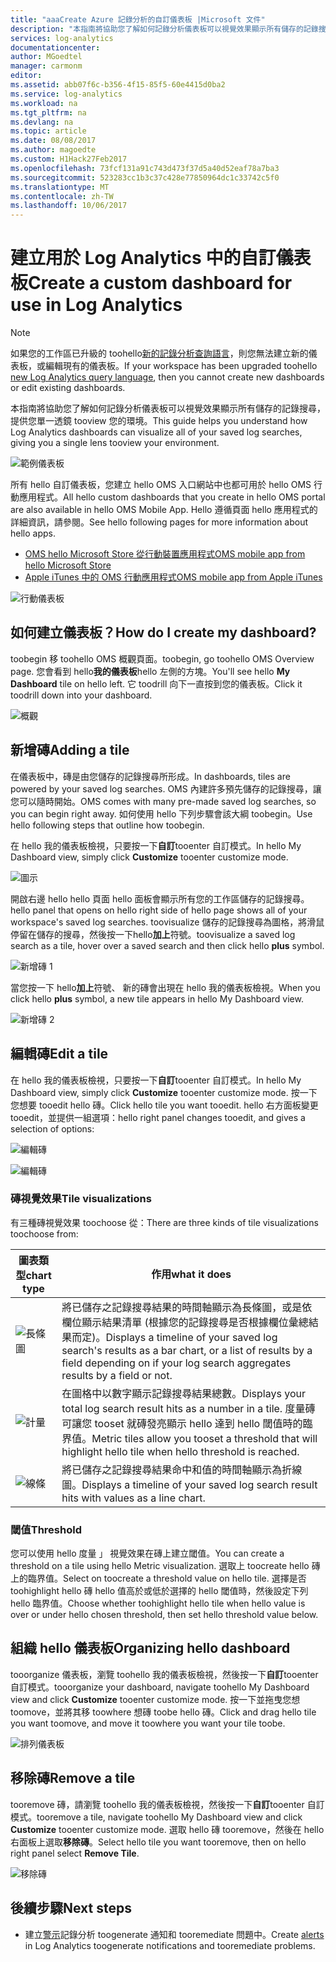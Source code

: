 ```yaml
---
title: "aaaCreate Azure 記錄分析的自訂儀表板 |Microsoft 文件"
description: "本指南將協助您了解如何記錄分析儀表板可以視覺效果顯示所有儲存的記錄搜尋，提供您單一透鏡 tooview 您的環境。"
services: log-analytics
documentationcenter: 
author: MGoedtel
manager: carmonm
editor: 
ms.assetid: abb07f6c-b356-4f15-85f5-60e4415d0ba2
ms.service: log-analytics
ms.workload: na
ms.tgt_pltfrm: na
ms.devlang: na
ms.topic: article
ms.date: 08/08/2017
ms.author: magoedte
ms.custom: H1Hack27Feb2017
ms.openlocfilehash: 73fcf131a91c743d473f37d5a40d52eaf78a7ba3
ms.sourcegitcommit: 523283cc1b3c37c428e77850964dc1c33742c5f0
ms.translationtype: MT
ms.contentlocale: zh-TW
ms.lasthandoff: 10/06/2017
---
```

# <a name="create-a-custom-dashboard-for-use-in-log-analytics"></a><span data-ttu-id="5d5da-103">建立用於 Log Analytics 中的自訂儀表板</span><span class="sxs-lookup"><span data-stu-id="5d5da-103">Create a custom dashboard for use in Log Analytics</span></span>

>[!NOTE]
> <span data-ttu-id="5d5da-104">如果您的工作區已升級的 toohello[新的記錄分析查詢語言](log-analytics-log-search-upgrade.md)，則您無法建立新的儀表板，或編輯現有的儀表板。</span><span class="sxs-lookup"><span data-stu-id="5d5da-104">If your workspace has been upgraded toohello [new Log Analytics query language](log-analytics-log-search-upgrade.md), then you cannot create new dashboards or edit existing dashboards.</span></span> 

<span data-ttu-id="5d5da-105">本指南將協助您了解如何記錄分析儀表板可以視覺效果顯示所有儲存的記錄搜尋，提供您單一透鏡 tooview 您的環境。</span><span class="sxs-lookup"><span data-stu-id="5d5da-105">This guide helps you understand how Log Analytics dashboards can visualize all of your saved log searches, giving you a single lens tooview your environment.</span></span>

![範例儀表板](./media/log-analytics-dashboards/oms-dashboards-example-dash.png)

<span data-ttu-id="5d5da-107">所有 hello 自訂儀表板，您建立 hello OMS 入口網站中也都可用於 hello OMS 行動應用程式。</span><span class="sxs-lookup"><span data-stu-id="5d5da-107">All hello custom dashboards that you create in hello OMS portal are also available in hello OMS Mobile App.</span></span> <span data-ttu-id="5d5da-108">Hello 遵循頁面 hello 應用程式的詳細資訊，請參閱。</span><span class="sxs-lookup"><span data-stu-id="5d5da-108">See hello following pages for more information about hello apps.</span></span>

* [<span data-ttu-id="5d5da-109">OMS hello Microsoft Store 從行動裝置應用程式</span><span class="sxs-lookup"><span data-stu-id="5d5da-109">OMS mobile app from hello Microsoft Store</span></span>](http://www.windowsphone.com/store/app/operational-insights/4823b935-83ce-466c-82bb-bd0a3f58d865)
* [<span data-ttu-id="5d5da-110">Apple iTunes 中的 OMS 行動應用程式</span><span class="sxs-lookup"><span data-stu-id="5d5da-110">OMS mobile app from Apple iTunes</span></span>](https://itunes.apple.com/app/microsoft-operations-management/id1042424859?mt=8)

![行動儀表板](./media/log-analytics-dashboards/oms-search-mobile.png)

## <a name="how-do-i-create-my-dashboard"></a><span data-ttu-id="5d5da-112">如何建立儀表板？</span><span class="sxs-lookup"><span data-stu-id="5d5da-112">How do I create my dashboard?</span></span>
<span data-ttu-id="5d5da-113">toobegin 移 toohello OMS 概觀頁面。</span><span class="sxs-lookup"><span data-stu-id="5d5da-113">toobegin, go toohello OMS Overview page.</span></span> <span data-ttu-id="5d5da-114">您會看到 hello**我的儀表板**hello 左側的方塊。</span><span class="sxs-lookup"><span data-stu-id="5d5da-114">You'll see hello **My Dashboard** tile on hello left.</span></span> <span data-ttu-id="5d5da-115">它 toodrill 向下一直按到您的儀表板。</span><span class="sxs-lookup"><span data-stu-id="5d5da-115">Click it toodrill down into your dashboard.</span></span>

![概觀](./media/log-analytics-dashboards/oms-dashboards-overview.png)

## <a name="adding-a-tile"></a><span data-ttu-id="5d5da-117">新增磚</span><span class="sxs-lookup"><span data-stu-id="5d5da-117">Adding a tile</span></span>
<span data-ttu-id="5d5da-118">在儀表板中，磚是由您儲存的記錄搜尋所形成。</span><span class="sxs-lookup"><span data-stu-id="5d5da-118">In dashboards, tiles are powered by your saved log searches.</span></span> <span data-ttu-id="5d5da-119">OMS 內建許多預先儲存的記錄搜尋，讓您可以隨時開始。</span><span class="sxs-lookup"><span data-stu-id="5d5da-119">OMS comes with many pre-made saved log searches, so you can begin right away.</span></span> <span data-ttu-id="5d5da-120">如何使用 hello 下列步驟會該大綱 toobegin。</span><span class="sxs-lookup"><span data-stu-id="5d5da-120">Use hello following steps that outline how toobegin.</span></span>

<span data-ttu-id="5d5da-121">在 hello 我的儀表板檢視，只要按一下**自訂**tooenter 自訂模式。</span><span class="sxs-lookup"><span data-stu-id="5d5da-121">In hello My Dashboard view, simply click **Customize** tooenter customize mode.</span></span>

![圖示](./media/log-analytics-dashboards/oms-dashboards-pictorial01.png)

 <span data-ttu-id="5d5da-123">開啟右邊 hello hello 頁面 hello 面板會顯示所有您的工作區儲存的記錄搜尋。</span><span class="sxs-lookup"><span data-stu-id="5d5da-123">hello panel that opens on hello right side of hello page shows all of your workspace's saved log searches.</span></span> <span data-ttu-id="5d5da-124">toovisualize 儲存的記錄搜尋為圖格，將滑鼠停留在儲存的搜尋，然後按一下hello**加上**符號。</span><span class="sxs-lookup"><span data-stu-id="5d5da-124">toovisualize a saved log search as a tile,  hover over a saved search and then click hello **plus** symbol.</span></span>

![新增磚 1](./media/log-analytics-dashboards/oms-dashboards-pictorial02.png)

<span data-ttu-id="5d5da-126">當您按一下 hello**加上**符號、 新的磚會出現在 hello 我的儀表板檢視。</span><span class="sxs-lookup"><span data-stu-id="5d5da-126">When you click hello **plus** symbol, a new tile appears in hello My Dashboard view.</span></span>

![新增磚 2](./media/log-analytics-dashboards/oms-dashboards-pictorial03.png)

## <a name="edit-a-tile"></a><span data-ttu-id="5d5da-128">編輯磚</span><span class="sxs-lookup"><span data-stu-id="5d5da-128">Edit a tile</span></span>
<span data-ttu-id="5d5da-129">在 hello 我的儀表板檢視，只要按一下**自訂**tooenter 自訂模式。</span><span class="sxs-lookup"><span data-stu-id="5d5da-129">In hello My Dashboard view, simply click  **Customize** tooenter customize mode.</span></span> <span data-ttu-id="5d5da-130">按一下您想要 tooedit hello 磚。</span><span class="sxs-lookup"><span data-stu-id="5d5da-130">Click hello tile you want tooedit.</span></span> <span data-ttu-id="5d5da-131">hello 右方面板變更 tooedit，並提供一組選項：</span><span class="sxs-lookup"><span data-stu-id="5d5da-131">hello right panel changes tooedit, and gives a selection of options:</span></span>

![編輯磚](./media/log-analytics-dashboards/oms-dashboards-pictorial04.png)

![編輯磚](./media/log-analytics-dashboards/oms-dashboards-pictorial05.png)

### <a name="tile-visualizations"></a><span data-ttu-id="5d5da-134">磚視覺效果</span><span class="sxs-lookup"><span data-stu-id="5d5da-134">Tile visualizations</span></span>
<span data-ttu-id="5d5da-135">有三種磚視覺效果 toochoose 從：</span><span class="sxs-lookup"><span data-stu-id="5d5da-135">There are three kinds of tile visualizations toochoose from:</span></span>

| <span data-ttu-id="5d5da-136">圖表類型</span><span class="sxs-lookup"><span data-stu-id="5d5da-136">chart type</span></span> | <span data-ttu-id="5d5da-137">作用</span><span class="sxs-lookup"><span data-stu-id="5d5da-137">what it does</span></span> |
| --- | --- |
| ![長條圖](./media/log-analytics-dashboards/oms-dashboards-bar-chart.png) |<span data-ttu-id="5d5da-139">將已儲存之記錄搜尋結果的時間軸顯示為長條圖，或是依欄位顯示結果清單 (根據您的記錄搜尋是否根據欄位彙總結果而定)。</span><span class="sxs-lookup"><span data-stu-id="5d5da-139">Displays a timeline of your saved log search's results as a bar chart, or a list of results by a field depending on if your log search aggregates results by a field or not.</span></span> |
| ![計量](./media/log-analytics-dashboards/oms-dashboards-metric.png) |<span data-ttu-id="5d5da-141">在圖格中以數字顯示記錄搜尋結果總數。</span><span class="sxs-lookup"><span data-stu-id="5d5da-141">Displays your total log search result hits as a number in a tile.</span></span> <span data-ttu-id="5d5da-142">度量磚可讓您 tooset 就磚發亮顯示 hello 達到 hello 閾值時的臨界值。</span><span class="sxs-lookup"><span data-stu-id="5d5da-142">Metric tiles allow you tooset a threshold that will highlight hello tile when hello threshold is reached.</span></span> |
| ![線條](./media/log-analytics-dashboards/oms-dashboards-line.png) |<span data-ttu-id="5d5da-144">將已儲存之記錄搜尋結果命中和值的時間軸顯示為折線圖。</span><span class="sxs-lookup"><span data-stu-id="5d5da-144">Displays a timeline of your saved log search result hits with values as a line chart.</span></span> |

### <a name="threshold"></a><span data-ttu-id="5d5da-145">閾值</span><span class="sxs-lookup"><span data-stu-id="5d5da-145">Threshold</span></span>
<span data-ttu-id="5d5da-146">您可以使用 hello 度量 」 視覺效果在磚上建立閾值。</span><span class="sxs-lookup"><span data-stu-id="5d5da-146">You can create a threshold on a tile using hello Metric visualization.</span></span> <span data-ttu-id="5d5da-147">選取上 toocreate hello 磚上的臨界值。</span><span class="sxs-lookup"><span data-stu-id="5d5da-147">Select on toocreate a threshold value on hello tile.</span></span> <span data-ttu-id="5d5da-148">選擇是否 toohighlight hello 磚 hello 值高於或低於選擇的 hello 閾值時，然後設定下列 hello 臨界值。</span><span class="sxs-lookup"><span data-stu-id="5d5da-148">Choose whether toohighlight hello tile when hello value is over or under hello chosen threshold, then set hello threshold value below.</span></span>

## <a name="organizing-hello-dashboard"></a><span data-ttu-id="5d5da-149">組織 hello 儀表板</span><span class="sxs-lookup"><span data-stu-id="5d5da-149">Organizing hello dashboard</span></span>
<span data-ttu-id="5d5da-150">tooorganize 儀表板，瀏覽 toohello 我的儀表板檢視，然後按一下**自訂**tooenter 自訂模式。</span><span class="sxs-lookup"><span data-stu-id="5d5da-150">tooorganize your dashboard, navigate toohello My Dashboard view and click **Customize** tooenter customize mode.</span></span> <span data-ttu-id="5d5da-151">按一下並拖曳您想 toomove，並將其移 toowhere 想磚 toobe hello 磚。</span><span class="sxs-lookup"><span data-stu-id="5d5da-151">Click and drag hello tile you want toomove, and move it toowhere you want your tile toobe.</span></span>

![排列儀表板](./media/log-analytics-dashboards/oms-dashboards-organize.png)

## <a name="remove-a-tile"></a><span data-ttu-id="5d5da-153">移除磚</span><span class="sxs-lookup"><span data-stu-id="5d5da-153">Remove a tile</span></span>
<span data-ttu-id="5d5da-154">tooremove 磚，請瀏覽 toohello 我的儀表板檢視，然後按一下**自訂**tooenter 自訂模式。</span><span class="sxs-lookup"><span data-stu-id="5d5da-154">tooremove a tile, navigate toohello My Dashboard view and click **Customize** tooenter customize mode.</span></span> <span data-ttu-id="5d5da-155">選取 hello 磚 tooremove，然後在 hello 右面板上選取**移除磚**。</span><span class="sxs-lookup"><span data-stu-id="5d5da-155">Select hello tile you want tooremove, then on hello right panel select **Remove Tile**.</span></span>

![移除磚](./media/log-analytics-dashboards/oms-dashboards-remove-tile.png)

## <a name="next-steps"></a><span data-ttu-id="5d5da-157">後續步驟</span><span class="sxs-lookup"><span data-stu-id="5d5da-157">Next steps</span></span>
* <span data-ttu-id="5d5da-158">建立[警示](log-analytics-alerts.md)記錄分析 toogenerate 通知和 tooremediate 問題中。</span><span class="sxs-lookup"><span data-stu-id="5d5da-158">Create [alerts](log-analytics-alerts.md) in Log Analytics toogenerate notifications and tooremediate problems.</span></span>
